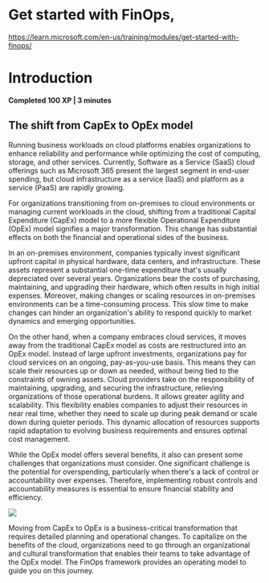 


# Get started with FinOps,
  https://learn.microsoft.com/en-us/training/modules/get-started-with-finops/


 # Introduction
**Completed 100 XP | 3 minutes**

## The shift from CapEx to OpEx model

Running business workloads on cloud platforms enables organizations to enhance reliability and performance while optimizing the cost of computing, storage, and other services. Currently, Software as a Service (SaaS) cloud offerings such as Microsoft 365 present the largest segment in end-user spending, but cloud infrastructure as a service (IaaS) and platform as a service (PaaS) are rapidly growing.

For organizations transitioning from on-premises to cloud environments or managing current workloads in the cloud, shifting from a traditional Capital Expenditure (CapEx) model to a more flexible Operational Expenditure (OpEx) model signifies a major transformation. This change has substantial effects on both the financial and operational sides of the business.

In an on-premises environment, companies typically invest significant upfront capital in physical hardware, data centers, and infrastructure. These assets represent a substantial one-time expenditure that's usually depreciated over several years. Organizations bear the costs of purchasing, maintaining, and upgrading their hardware, which often results in high initial expenses. Moreover, making changes or scaling resources in on-premises environments can be a time-consuming process. This slow time to make changes can hinder an organization's ability to respond quickly to market dynamics and emerging opportunities.

On the other hand, when a company embraces cloud services, it moves away from the traditional CapEx model as costs are restructured into an OpEx model. Instead of large upfront investments, organizations pay for cloud services on an ongoing, pay-as-you-use basis. This means they can scale their resources up or down as needed, without being tied to the constraints of owning assets. Cloud providers take on the responsibility of maintaining, upgrading, and securing the infrastructure, relieving organizations of those operational burdens. It allows greater agility and scalability. This flexibility enables companies to adjust their resources in near real time, whether they need to scale up during peak demand or scale down during quieter periods. This dynamic allocation of resources supports rapid adaptation to evolving business requirements and ensures optimal cost management.

While the OpEx model offers several benefits, it also can present some challenges that organizations must consider. One significant challenge is the potential for overspending, particularly when there's a lack of control or accountability over expenses. Therefore, implementing robust controls and accountability measures is essential to ensure financial stability and efficiency.


![](<img width="800" height="451" alt="image" src="https://github.com/user-attachments/assets/e662a0f3-f0d4-4e0c-81ea-24f17d137591" />)

Moving from CapEx to OpEx is a business-critical transformation that requires detailed planning and operational changes. To capitalize on the benefits of the cloud, organizations need to go through an organizational and cultural transformation that enables their teams to take advantage of the OpEx model. The FinOps framework provides an operating model to guide you on this journey.
